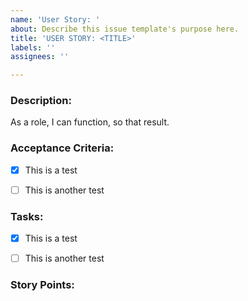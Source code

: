 ```yaml
---
name: 'User Story: '
about: Describe this issue template's purpose here.
title: 'USER STORY: <TITLE>'
labels: ''
assignees: ''

---
```


### Description:
As a role, I can function, so that result.


### Acceptance Criteria:
- [x] This is a test
- [ ] This is another test


### Tasks:
- [x] This is a test
- [ ] This is another test


### Story Points:
